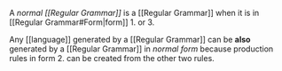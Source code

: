 A _normal [[Regular Grammar]]_ is a [[Regular Grammar]] when it is in [[Regular Grammar#Form|form]] $1.$ or $3.$

Any [[language]] generated by a [[Regular Grammar]] can be **also** generated by a [[Regular Grammar]] in _normal form_ because production rules in form $2.$ can be created from the other two rules. 